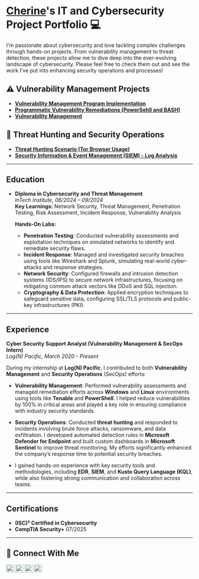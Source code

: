 # <a href="https://www.linkedin.com/in/cherine-joseph/">Cherine</a>'s IT and Cybersecurity Project Portfolio 💻

I'm passionate about cybersecurity and love tackling complex challenges through hands-on projects. From vulnerability management to threat detection, these projects allow me to dive deep into the ever-evolving landscape of cybersecurity. Please feel free to check them out and see the work I’ve put into enhancing security operations and processes!


## ⚠️ Vulnerability Management Projects

- **[Vulnerability Management Program Implementation](https://github.com/cherinejoseph/vulnerability-management-1)**
- **[Programmatic Vulnerability Remediations (PowerSehll and BASH)](https://github.com/cherinejoseph/programmatic-vulnerability-remediations)**
- **[Vulnerability Management](https://github.com/cherinejoseph/vulnerability-management)**

## 🚨 Threat Hunting and Security Operations

- **[Threat Hunting Scenario (Tor Browser Usage)](https://github.com/cherinejoseph/threat-hunting-scenario-tor)**
- **[Security Information & Event Management (SIEM) - Log Analysis](https://github.com/cherinejoseph/splunk-log-analysis/tree/main)**

<hr/> 

## Education
- **Diploma in Cybersecurity and Threat Management**  
  *InTech Institute, 06/2024 – 09/2024*  
  **Key Learnings:** Network Security, Threat Management, Penetration Testing, Risk Assessment, Incident Response, Vulnerability Analysis

  **Hands-On Labs:**
  - **Penetration Testing**: Conducted vulnerability assessments and exploitation techniques on simulated networks to identify and remediate security flaws.
  - **Incident Response**: Managed and investigated security breaches using tools like Wireshark and Splunk, simulating real-world cyber-attacks and response strategies.
  - **Network Security**: Configured firewalls and intrusion detection systems (IDS/IPS) to secure network infrastructures, focusing on mitigating common attack vectors like DDoS and SQL injection.
  - **Cryptography & Data Protection**: Applied encryption techniques to safeguard sensitive data, configuring SSL/TLS protocols and public-key infrastructures (PKI).

<hr/> 

## Experience

**Cyber Security Support Analyst (Vulnerability Management & SecOps Intern)**  
*Log(N) Pacific, March 2020 - Present*

During my internship at **Log(N) Pacific**, I contributed to both **Vulnerability Management** and **Security Operations** (SecOps) efforts:

- **Vulnerability Management**: Performed vulnerability assessments and managed remediation efforts across **Windows** and **Linux** environments using tools like **Tenable** and **PowerShell**. I helped reduce vulnerabilities by 100% in critical areas and played a key role in ensuring compliance with industry security standards.
  
- **Security Operations**: Conducted **threat hunting** and responded to incidents involving brute force attacks, ransomware, and data exfiltration. I developed automated detection rules in **Microsoft Defender for Endpoint** and built custom dashboards in **Microsoft Sentinel** to improve threat monitoring. My efforts significantly enhanced the company’s response time to potential security breaches.

- I gained hands-on experience with key security tools and methodologies, including **EDR**, **SIEM**, and **Kusto Query Language (KQL)**, while also fostering strong communication and collaboration across teams.



<hr/> 

## Certifications
- **(ISC)² Certified in Cybersecurity**
- **CompTIA Security+**  07/2025

<hr/>

## 🤳 Connect With Me

[<img align="left" alt="___________ | YouTube" width="22px" src="https://cdn.jsdelivr.net/npm/simple-icons@v3/icons/youtube.svg" />][youtube]
[<img align="left" alt="___________ | Twitter" width="22px" src="https://cdn.jsdelivr.net/npm/simple-icons@v3/icons/twitter.svg" />][twitter]
[<img align="left" alt=" cherine-jospeh| LinkedIn" width="22px" src="https://cdn.jsdelivr.net/npm/simple-icons@v3/icons/linkedin.svg" />][linkedin]
[<img align="left" alt="___________ | Instagram" width="22px" src="https://cdn.jsdelivr.net/npm/simple-icons@v3/icons/instagram.svg" />][instagram]

[twitter]: https://twitter.com/___________
[youtube]: https://www.youtube.com/c/___________
[instagram]: https://www.instagram.com/___________
[linkedin]: https://linkedin.com/in/cherine-joseph
<!--
<img width="35" alt="image" src="https://github.com/user-attachments/assets/2f41c7cd-5ea8-4475-b451-a37161b6c3fb"> 
<img width="35" alt="image" src="https://github.com/user-attachments/assets/77649969-9910-4994-8b96-74a116cfb2a8">
-->
